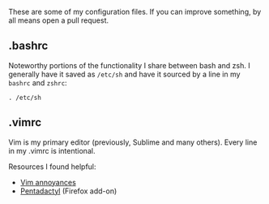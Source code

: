 These are some of my configuration files. If you can improve something, by all means open a pull request.

## .bashrc

Noteworthy portions of the functionality I share between bash and zsh.  I generally have it saved as `/etc/sh` and have it sourced by a line in my `bashrc` and `zshrc`:

```
. /etc/sh
```

## .vimrc

Vim is my primary editor (previously, Sublime and many others).  Every line in my .vimrc is intentional.

Resources I found helpful:

* [Vim annoyances](https://sanctum.geek.nz/arabesque/vim-annoyances/)
* [Pentadactyl](http://5digits.org/pentadactyl/) (Firefox add-on)
